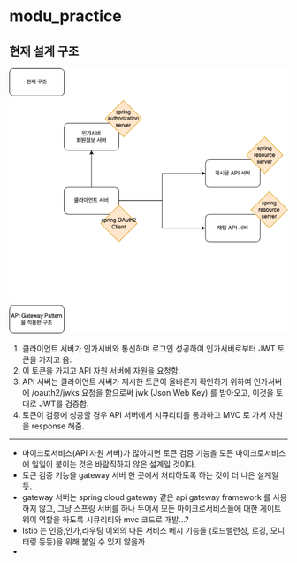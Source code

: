 # modu_practice

현재 설계 구조 <br>
------------
![ex_screenshot](./modu_MSA_architecture.drawio.png) <br>

1. 클라이언트 서버가 인가서버와 통신하며 로그인 성공하여 인가서버로부터 JWT 토큰을 가지고 옴.
2. 이 토큰을 가지고 API 자원 서버에 자원을 요청함.
3. API 서버는 클라이언트 서버가 제시한 토큰이 올바른지 확인하기 위하여 인가서버에 /oauth2/jwks 요청을 함으로써 jwk (Json Web Key) 를 받아오고, 이것을 토대로 JWT를 검증함.
4. 토큰이 검증에 성공할 경우 API 서버에서 시큐리티를 통과하고 MVC 로 가서 자원을 response 해줌.

---
- 마이크로서비스(API 자원 서버)가 많아지면 토큰 검증 기능을 모든 마이크로서비스에 일일이 붙이는 것은 바람직하지 않은 설계일 것이다.
- 토큰 검증 기능을 gateway 서버 한 곳에서 처리하도록 하는 것이 더 나은 설계일 듯.
- gateway 서버는 spring cloud gateway 같은 api gateway framework 를 사용하지 않고, 그냥 스프링 서버를 하나 두어서 모든 마이크로서비스들에 대한 게이트웨이 역할을 하도록 시큐리티와 mvc 코드로 개발...?
- Istio 는 인증,인가,라우팅 이외의 다른 서비스 메시 기능들 (로드밸런싱, 로깅, 모니터링 등등)을 위해 붙일 수 있지 않을까.
- 
